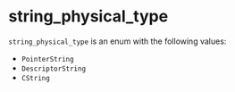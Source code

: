 <!-- This is an automatically generated file. Do not edit it manually. -->

# string_physical_type

`string_physical_type` is an enum with the following values:


- `PointerString`
- `DescriptorString`
- `CString`